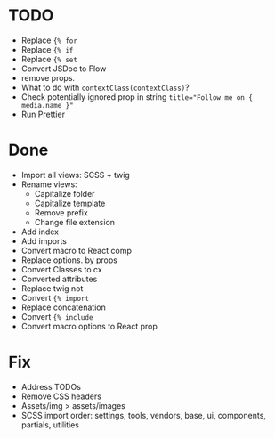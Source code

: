 # TODO

- Replace `{% for`
- Replace `{% if`
- Replace `{% set`
- Convert JSDoc to Flow
- remove props.
- What to do with `contextClass(contextClass)`?
- Check potentially ignored prop in string `title="Follow me on { media.name }"`
- Run Prettier

# Done

- Import all views: SCSS + twig
- Rename views:
  - Capitalize folder
  - Capitalize template
  - Remove prefix
  - Change file extension
- Add index
- Add imports
- Convert macro to React comp
- Replace options. by props
- Convert Classes to cx
- Converted attributes
- Replace twig not
- Convert `{% import`
- Replace concatenation
- Convert `{% include`
- Convert macro options to React prop

# Fix

- Address TODOs
- Remove CSS headers
- Assets/img > assets/images
- SCSS import order: settings, tools, vendors, base, ui, components, partials, utilities
